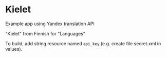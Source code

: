 # Kielet
Example app using Yandex translation API

"Kielet" from Finnish for "Languages"

To build, add string resource named ```api_key``` (e.g. create file secret.xml in values).
